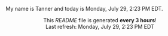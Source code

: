 My name is Tanner and today is Monday, July 29, 2:23 PM EDT.

<p align="center">This <i>README</i> file is generated <b>every 3 hours</b>!</br>Last refresh: Monday, July 29, 2:23 PM EDT<br /></p>
